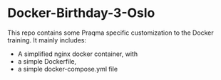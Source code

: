 # Docker-Birthday-3-Oslo
This repo contains some Praqma specific customization to the Docker training. It mainly includes:
* A simplified nginx docker container, with
* a simple Dockerfile,
* a simple docker-compose.yml file


